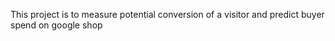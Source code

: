 This project is to measure potential conversion of a visitor and predict buyer spend on google shop
